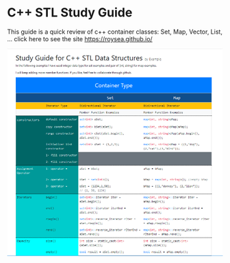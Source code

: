# C++ STL Study Guide
This guide is a quick review of c++ container classes: Set, Map, Vector, List, ...
 click here to see the site https://roysea.github.io/


![alt text](studyGuidForC++STL-DataStructure.png)
